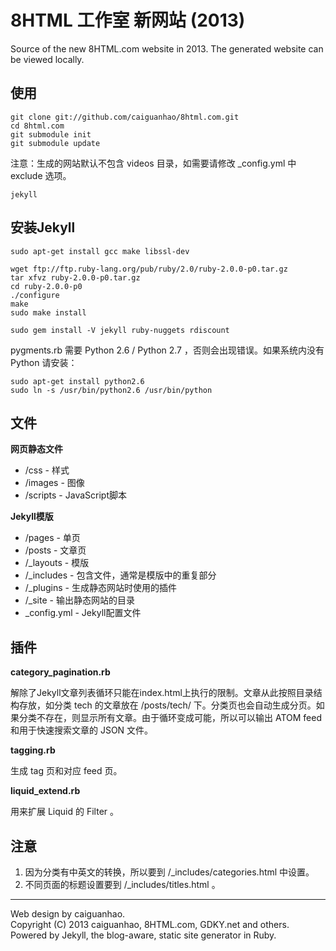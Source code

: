 # 8HTML 工作室 新网站 (2013)

Source of the new 8HTML.com website in 2013. The generated website can be viewed locally.

## 使用

    git clone git://github.com/caiguanhao/8html.com.git
    cd 8html.com
    git submodule init
    git submodule update

注意：生成的网站默认不包含 videos 目录，如需要请修改 _config.yml 中 exclude 选项。

    jekyll

## 安装Jekyll

    sudo apt-get install gcc make libssl-dev

    wget ftp://ftp.ruby-lang.org/pub/ruby/2.0/ruby-2.0.0-p0.tar.gz
    tar xfvz ruby-2.0.0-p0.tar.gz
    cd ruby-2.0.0-p0
    ./configure
    make
    sudo make install

    sudo gem install -V jekyll ruby-nuggets rdiscount

pygments.rb 需要 Python 2.6 / Python 2.7 ，否则会出现错误。如果系统内没有 Python 请安装：

    sudo apt-get install python2.6
    sudo ln -s /usr/bin/python2.6 /usr/bin/python

## 文件

**网页静态文件**

 * /css - 样式
 * /images - 图像
 * /scripts - JavaScript脚本

**Jekyll模版**

 * /pages - 单页
 * /posts - 文章页
 * /_layouts - 模版
 * /_includes - 包含文件，通常是模版中的重复部分
 * /_plugins - 生成静态网站时使用的插件
 * /_site - 输出静态网站的目录
 * _config.yml - Jekyll配置文件

## 插件

**category_pagination.rb**

解除了Jekyll文章列表循环只能在index.html上执行的限制。文章从此按照目录结构存放，如分类 tech 的文章放在 /posts/tech/ 下。分类页也会自动生成分页。如果分类不存在，则显示所有文章。由于循环变成可能，所以可以输出 ATOM feed 和用于快速搜索文章的 JSON 文件。

**tagging.rb**

生成 tag 页和对应 feed 页。

**liquid_extend.rb**

用来扩展 Liquid 的 Filter 。

## 注意

1. 因为分类有中英文的转换，所以要到 /_includes/categories.html 中设置。
2. 不同页面的标题设置要到 /_includes/titles.html 。

---

Web design by caiguanhao.  
Copyright (C) 2013 caiguanhao, 8HTML.com, GDKY.net and others.  
Powered by Jekyll, the blog-aware, static site generator in Ruby.

